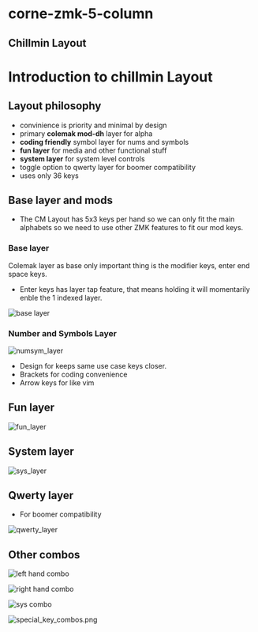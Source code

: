 # corne-zmk-5-column

## Chillmin Layout

# Introduction to chillmin Layout

## Layout philosophy

- convinience is priority and minimal by design
- primary **colemak mod-dh** layer for alpha
- **coding friendly** symbol layer for nums and symbols
- **fun layer** for media and other functional stuff
- **system layer** for system level controls
- toggle option to qwerty layer for boomer compatibility
- uses only 36 keys

## Base layer and mods

- The CM Layout has 5x3 keys per hand so we can only fit
  the main alphabets so we need to use other ZMK features to fit our mod keys.

### Base layer

Colemak layer as base only important thing is the modifier keys, enter end space keys.

- Enter keys has layer tap feature, that means holding it will momentarily enble the 1 indexed layer.

![base layer](docs/chillmin/layer0.png)

### Number and Symbols Layer

![numsym_layer](docs/chillmin/layer1.png)

- Design for keeps same use case keys closer.
- Brackets for coding convenience
- Arrow keys for like vim

## Fun layer

![fun_layer](docs/chillmin/layer2.png)

## System layer

![sys_layer](docs/chillmin/layer3.png)

## Qwerty layer

- For boomer compatibility

![qwerty_layer](docs/chillmin/layer4.png)

## Other combos

![left hand combo](docs/chillmin/combo_l.png)

![right hand combo](docs/chillmin/combo_r.png)

![sys combo](docs/chillmin/combo2.png)

![special_key_combos.png](docs/chillmin/combo1.png)
